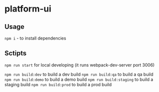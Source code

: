 # platform-ui

## Usage

`npm i` - to install dependencies

## Sctipts

`npm run start` for local developing (it runs webpack-dev-server port 3006)

`npm run build:dev` to build a dev build
`npm run build:qa` to build a qa build
`npm run build:demo` to build a demo build
`npm run build:staging` to build a staging build
`npm run build:prod` to build a prod build
